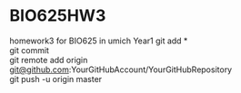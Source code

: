 # BIO625HW3
homework3 for BIO625 in umich Year1
git add *  
git commit  
git remote add origin  git@github.com:YourGitHubAccount/YourGitHubRepository  
git push -u origin master
